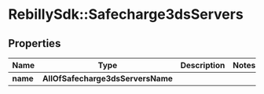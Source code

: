 # RebillySdk::Safecharge3dsServers

## Properties
Name | Type | Description | Notes
------------ | ------------- | ------------- | -------------
**name** | **AllOfSafecharge3dsServersName** |  | 

